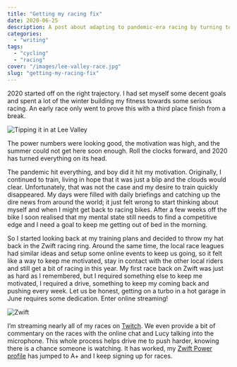 ```yaml
---
title: "Getting my racing fix"
date: 2020-06-25
description: A post about adapting to pandemic-era racing by turning to Zwift and online streaming for competitive cycling and community connection.
categories:
  - "writing"
tags:
  - "cycling"
  - "racing"
cover: "/images/lee-valley-race.jpg"
slug: "getting-my-racing-fix"
---
```


2020 started off on the right trajectory. I had set myself some decent goals and spent a lot of the winter building my fitness towards some serious racing. An early race only went to prove this with a third place finish from a break.

![Tipping it in at Lee Valley](/images/lee-valley-race.jpg)

The power numbers were looking good, the motivation was high, and the summer could not get here soon enough. Roll the clocks forward, and 2020 has turned everything on its head.

The pandemic hit everything, and boy did it hit my motivation. Originally, I continued to train, living in hope that it was just a blip and the clouds would clear. Unfortunately, that was not the case and my desire to train quickly disappeared.
My days were filled with daily briefings and catching up the dire news from around the world; it just felt wrong to start thinking about myself and when I might get back to racing bikes.
After a few weeks off the bike I soon realised that my mental state still needs to find a competitive edge and I need a goal to keep me getting out of bed in the morning.

So I started looking back at my training plans and decided to throw my hat back in the Zwift racing ring.
Around the same time, the local race leagues had similar ideas and setup some online events to keep us going, so it felt like a way to keep me motivated, stay in contact with the other local riders and still get a bit of racing in this year.
My first race back on Zwift was just as hard as I remembered, but I required something else to keep me motivated, I required a drive, something to keep my coming back and pushing every week. Let us be honest, getting on a turbo in a hot garage in June requires some dedication. Enter online streaming!

![Zwift](/images/zwift.png)

I’m streaming nearly all of my races on [Twitch](https://www.twitch.tv/funky_larma). We even provide a bit of commentary on the races with the online chat and Lucy talking into the microphone. This whole process helps drive me to push harder, knowing there is a chance someone is watching. It has worked, my [Zwift Power profile](https://zwiftpower.com/profile.php?z=9087) has jumped to A+ and I keep signing up for races.

